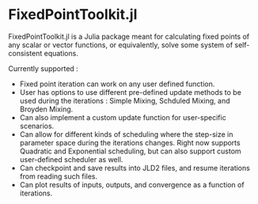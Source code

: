 # FixedPointToolkit.jl

FixedPointToolkit.jl is a Julia package meant for calculating fixed points of any scalar or vector functions, or equivalently, solve some system of self-consistent equations.

Currently supported :
* Fixed point iteration can work on any user defined function.
* User has options to use different pre-defined update methods to be used during the iterations : Simple Mixing, Schduled Mixing, and Broyden Mixing.
* Can also implement a custom update function for user-specific scenarios.
* Can allow for different kinds of scheduling where the step-size in parameter space during the iterations changes. Right now supports Quadratic and Exponential scheduling, but can also support custom user-defined scheduler as well.
* Can checkpoint and save results into JLD2 files, and resume iterations from reading such files.
* Can plot results of inputs, outputs, and convergence as a function of iterations.

